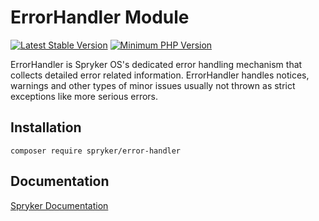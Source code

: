 # ErrorHandler Module
[![Latest Stable Version](https://poser.pugx.org/spryker/error-handler/v/stable.svg)](https://packagist.org/packages/spryker/error-handler)
[![Minimum PHP Version](https://img.shields.io/badge/php-%3E%3D%208.3-8892BF.svg)](https://php.net/)

ErrorHandler is Spryker OS's dedicated error handling mechanism that collects detailed error related information. ErrorHandler handles notices, warnings and other types of minor issues usually not thrown as strict exceptions like more serious errors.

## Installation

```
composer require spryker/error-handler
```

## Documentation

[Spryker Documentation](https://docs.spryker.com)

